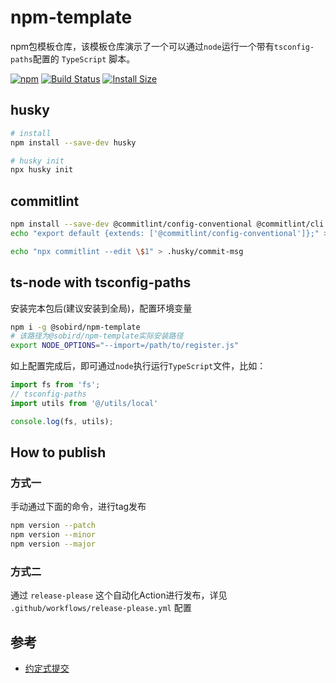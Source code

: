 # npm-template
npm包模板仓库，该模板仓库演示了一个可以通过`node`运行一个带有`tsconfig-paths`配置的 `TypeScript` 脚本。

[![npm][npm]][npm-url]
[![Build Status][build-status]][build-status-url]
[![Install Size][size]][size-url]

<!-- Badges -->

[npm]: https://img.shields.io/npm/v/@sobird/npm-template.svg
[npm-url]: https://www.npmjs.com/package/@sobird/npm-template
[build-status]: https://img.shields.io/github/actions/workflow/status/sobird/npm-template/release-please.yml?label=CI&logo=github
[build-status-url]: https://github.com/sobird/npm-template/actions
[size]: https://packagephobia.com/badge?p=@sobird/npm-template
[size-url]: https://packagephobia.com/result?p=@sobird/npm-template


## husky
```sh
# install
npm install --save-dev husky

# husky init
npx husky init
```

## commitlint
```sh
npm install --save-dev @commitlint/config-conventional @commitlint/cli
echo "export default {extends: ['@commitlint/config-conventional']};" > commitlint.config.js

echo "npx commitlint --edit \$1" > .husky/commit-msg
```



## ts-node with tsconfig-paths

安装完本包后(建议安装到全局)，配置环境变量

```sh
npm i -g @sobird/npm-template
# 该路径为@sobird/npm-template实际安装路径
export NODE_OPTIONS="--import=/path/to/register.js"
```

如上配置完成后，即可通过`node`执行运行`TypeScript`文件，比如：

```ts
import fs from 'fs';
// tsconfig-paths
import utils from '@/utils/local'

console.log(fs, utils);
```

## How to publish

### 方式一

手动通过下面的命令，进行tag发布

```sh
npm version --patch
npm version --minor
npm version --major
```

### 方式二

通过 `release-please` 这个自动化Action进行发布，详见 `.github/workflows/release-please.yml` 配置

## 参考

* [约定式提交](https://www.conventionalcommits.org/zh-hans/v1.0.0/)